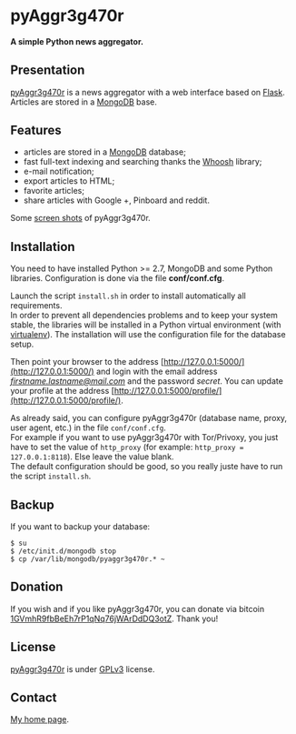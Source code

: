 pyAggr3g470r
============

#### A simple Python news aggregator.

Presentation
------------
[pyAggr3g470r](https://bitbucket.org/cedricbonhomme/pyaggr3g470r/) is a news aggregator with a web interface
based on [Flask](http://flask.pocoo.org/). Articles are stored in a [MongoDB](http://api.mongodb.org/python/current/) base.

Features
------------

* articles are stored in a [MongoDB](http://www.mongodb.org/) database;
* fast full-text indexing and searching thanks the [Whoosh](https://bitbucket.org/mchaput/whoosh) library;
* e-mail notification;
* export articles to HTML;
* favorite articles;
* share articles with Google +, Pinboard and reddit.

Some [screen shots](https://plus.google.com/u/0/photos/106973022319954455496/albums/5449733578800221153) of pyAggr3g470r.

Installation
------------

You need to have installed Python >= 2.7, MongoDB and some Python libraries.
Configuration is done via the file **conf/conf.cfg**.

Launch the script ``install.sh`` in order to install automatically all requirements.  
In order to prevent all dependencies problems and to keep your system stable, the libraries will be
installed in a Python virtual environment (with [virtualenv](http://www.virtualenv.org)).
The installation will use the configuration file for the database setup.

Then point your browser to the address [http://127.0.0.1:5000/](http://127.0.0.1:5000/) and login with the email address
*firstname.lastname@mail.com* and the password *secret*. You can update your profile at the
address [http://127.0.0.1:5000/profile/](http://127.0.0.1:5000/profile/).

As already said, you can configure pyAggr3g470r (database name, proxy, user agent, etc.) in the file ``conf/conf.cfg``.  
For example if you want to use pyAggr3g470r with Tor/Privoxy, you just have to set the value of
``http_proxy`` (for example: ``http_proxy = 127.0.0.1:8118``). Else leave the value blank.  
The default configuration should be good, so you really juste have to run the script ``install.sh``.

Backup
------

If you want to backup your database:

    $ su
    $ /etc/init.d/mongodb stop
    $ cp /var/lib/mongodb/pyaggr3g470r.* ~

Donation
--------
If you wish and if you like pyAggr3g470r, you can donate via bitcoin
[1GVmhR9fbBeEh7rP1qNq76jWArDdDQ3otZ](https://blockexplorer.com/address/1GVmhR9fbBeEh7rP1qNq76jWArDdDQ3otZ).
Thank you!

License
-------
[pyAggr3g470r](https://bitbucket.org/cedricbonhomme/pyaggr3g470r/) is under [GPLv3](http://www.gnu.org/licenses/gpl-3.0.txt) license.

Contact
-------
[My home page](http://cedricbonhomme.org/).
